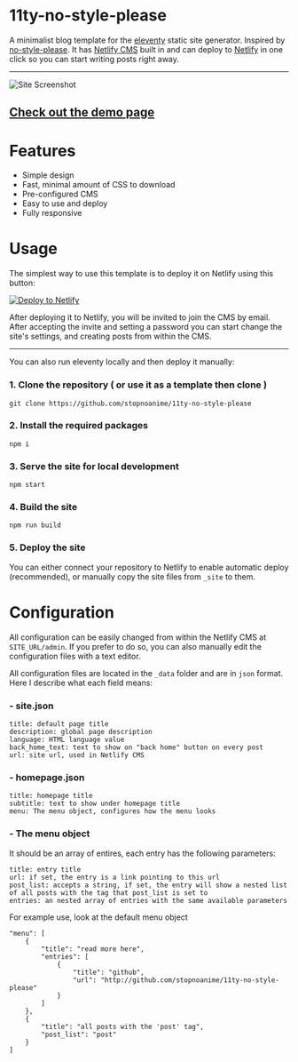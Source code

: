 # 11ty-no-style-please
A minimalist blog template for the [eleventy](https://www.11ty.dev/) static site generator. 
Inspired by [no-style-please](https://github.com/riggraz/no-style-please).
It has [Netlify CMS](https://www.netlifycms.org/) built in and can deploy to [Netlify](https://www.netlify.com/) in one click so you can start writing posts right away.

---

![Site Screenshot](/site-screenshot.png)
## [Check out the demo page](https://11ty-no-style-please.netlify.app/)

# Features
- Simple design
- Fast, minimal amount of CSS to download
- Pre-configured CMS
- Easy to use and deploy
- Fully responsive

# Usage
The simplest way to use this template is to deploy it on Netlify using this button:

[![Deploy to Netlify](https://www.netlify.com/img/deploy/button.svg)](https://app.netlify.com/start/deploy?repository=https://github.com/ainarela/my-diary-2&stack=cms)

After deploying it to Netlify, you will be invited to join the CMS by email. 
After accepting the invite and setting a password you can start change the site's settings, and creating posts from within the CMS.

---
You can also run eleventy locally and then deploy it manually:

### 1. Clone the repository ( or use it as a template then clone )

`git clone https://github.com/stopnoanime/11ty-no-style-please`

### 2. Install the required packages

`npm i`

### 3. Serve the site for local development

`npm start`

### 4. Build the site

`npm run build`

### 5. Deploy the site

You can either connect your repository to Netlify to enable automatic deploy (recommended), or manually copy the site files from `_site` to them.

# Configuration
All configuration can be easily changed from within the Netlify CMS at `SITE_URL/admin`.
If you prefer to do so, you can also manually edit the configuration files with a text editor.

All configuration files are located in the `_data` folder and are in `json` format.
Here I describe what each field means:

### - site.json
```
title: default page title
description: global page description
language: HTML language value
back_home_text: text to show on "back home" button on every post
url: site url, used in Netlify CMS
```

### - homepage.json
```
title: homepage title
subtitle: text to show under homepage title
menu: The menu object, configures how the menu looks
```

### - The menu object
It should be an array of entires, each entry has the following parameters:
```
title: entry title
url: if set, the entry is a link pointing to this url
post_list: accepts a string, if set, the entry will show a nested list of all posts with the tag that post_list is set to
entries: an nested array of entries with the same available parameters
```

For example use, look at the default menu object
```
"menu": [
    {
        "title": "read more here",
        "entries": [
            {
                "title": "github",
                "url": "http://github.com/stopnoanime/11ty-no-style-please"
            }
        ]
    },
    {
        "title": "all posts with the 'post' tag",
        "post_list": "post"
    }
]
```
